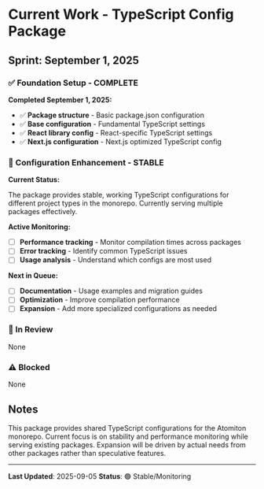 # Current Work - TypeScript Config Package

## Sprint: September 1, 2025

### ✅ Foundation Setup - COMPLETE

**Completed September 1, 2025:**

- ✅ **Package structure** - Basic package.json configuration
- ✅ **Base configuration** - Fundamental TypeScript settings
- ✅ **React library config** - React-specific TypeScript settings
- ✅ **Next.js configuration** - Next.js optimized TypeScript config

### 🚀 Configuration Enhancement - STABLE

**Current Status:**

The package provides stable, working TypeScript configurations for different
project types in the monorepo. Currently serving multiple packages effectively.

**Active Monitoring:**

- [ ] **Performance tracking** - Monitor compilation times across packages
- [ ] **Error tracking** - Identify common TypeScript issues
- [ ] **Usage analysis** - Understand which configs are most used

**Next in Queue:**

- [ ] **Documentation** - Usage examples and migration guides
- [ ] **Optimization** - Improve compilation performance
- [ ] **Expansion** - Add more specialized configurations as needed

### 🔄 In Review

None

### ⚠️ Blocked

None

## Notes

This package provides shared TypeScript configurations for the Atomiton
monorepo. Current focus is on stability and performance monitoring while serving
existing packages. Expansion will be driven by actual needs from other packages
rather than speculative features.

---

**Last Updated**: 2025-09-05 **Status**: 🟢 Stable/Monitoring
